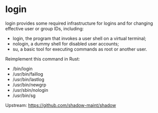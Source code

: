 login
=====

login provides some required infrastructure for logins and for
changing effective user or group IDs, including:
 * login, the program that invokes a user shell on a virtual terminal;
 * nologin, a dummy shell for disabled user accounts;
 * su, a basic tool for executing commands as root or another user.

Reimplement this command in Rust:
* /bin/login
* /usr/bin/faillog
* /usr/bin/lastlog
* /usr/bin/newgrp
* /usr/sbin/nologin
* /usr/bin/sg

Upstream:
https://github.com/shadow-maint/shadow
